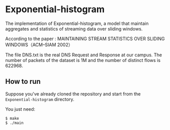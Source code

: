 # Exponential-histogram

The implementation of Exponential-histogram, a model that maintain aggregates and statistics  of streaming data over sliding windows. 

According to the paper : MAINTAINING STREAM STATISTICS OVER SLIDING WINDOWS（ACM–SIAM 2002）



The file DNS.txt is the real DNS Request and Response at our campus. The number of packets of the dataset is 1M and the number of distinct flows is 622968.



## How to run

Suppose you've already cloned the repository and start from the `Exponential-histogram` directory.

You just need:

```
$ make 
$ ./main
```

